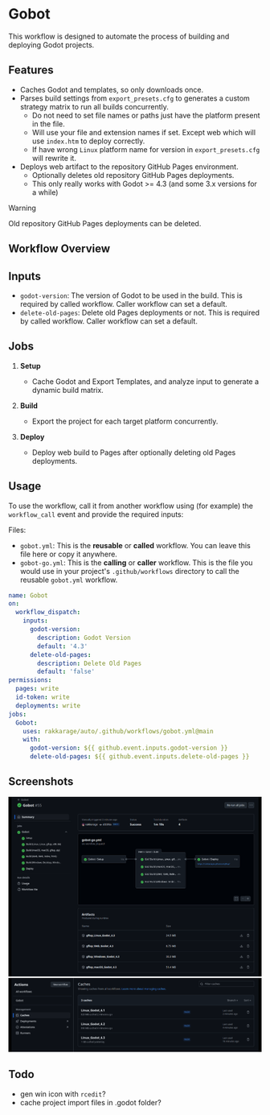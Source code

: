 # Gobot

This workflow is designed to automate the process of building and deploying Godot projects.

## Features

- Caches Godot and templates, so only downloads once.
- Parses build settings from `export_presets.cfg` to generates a custom strategy matrix to run all builds concurrently.
	- Do not need to set file names or paths just have the platform present in the file.
	- Will use your file and extension names if set. Except web which will use `index.htm` to deploy correctly.
	- If have wrong `Linux` platform name for version in `export_presets.cfg` will rewrite it.
- Deploys web artifact to the repository GitHub Pages environment.
  - Optionally deletes old repository GitHub Pages deployments.
  - This only really works with Godot >= 4.3 (and some 3.x versions for a while)

> [!WARNING]
> Old repository GitHub Pages deployments can be deleted.

## Workflow Overview

## Inputs

- `godot-version`: The version of Godot to be used in the build. This is required by called workflow. Caller workflow can set a default.
- `delete-old-pages`: Delete old Pages deployments or not. This is required by called workflow. Caller workflow can set a default.

## Jobs

1. **Setup**
	- Cache Godot and Export Templates, and analyze input to generate a dynamic build matrix.

3. **Build**
	- Export the project for each target platform concurrently.

5. **Deploy**
	- Deploy web build to Pages after optionally deleting old Pages deployments.

## Usage

To use the workflow, call it from another workflow using (for example) the `workflow_call` event and provide the required inputs:

Files:
- `gobot.yml`: This is the **reusable** or **called** workflow. You can leave this file here or copy it anywhere.
- `gobot-go.yml`: This is the **calling** or **caller** workflow. This is the file you would use in your project's `.github/workflows` directory to call the reusable `gobot.yml` workflow.

```yaml
name: Gobot
on:
  workflow_dispatch:
    inputs:
      godot-version:
        description: Godot Version
        default: '4.3'
      delete-old-pages:
        description: Delete Old Pages
        default: 'false'
permissions:
  pages: write
  id-token: write
  deployments: write
jobs:
  Gobot:
    uses: rakkarage/auto/.github/workflows/gobot.yml@main
    with:
      godot-version: ${{ github.event.inputs.godot-version }}
      delete-old-pages: ${{ github.event.inputs.delete-old-pages }}
```

## Screenshots

![](screenshot1.png)
![](screenshot2.png)

## Todo

- gen win icon with `rcedit`?
- cache project import files in .godot folder?
